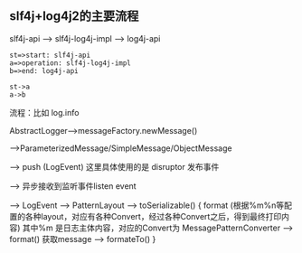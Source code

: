 ## slf4j+log4j2的主要流程
slf4j-api --> slf4j-log4j-impl --> log4j-api

```flow
st=>start: slf4j-api
a=>operation: slf4j-log4j-impl 
b=>end: log4j-api

st->a
a->b
```

流程：比如 log.info

AbstractLogger-->messageFactory.newMessage()

-->ParameterizedMessage/SimpleMessage/ObjectMessage

--> push (LogEvent)    这里具体使用的是 disruptor 发布事件

--> 异步接收到监听事件listen event 

--> LogEvent --> PatternLayout 
--> toSerializable() { 
	format (根据%m%n等配置的各种layout，对应有各种Convert，经过各种Convert之后，得到最终打印内容) 
	其中%m 是日志主体内容，对应的Convert为 MessagePatternConverter --> format() 获取message --> formateTo() 
}